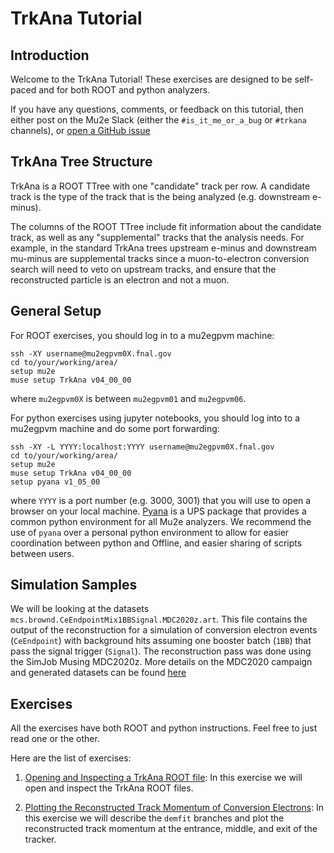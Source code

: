 # TrkAna Tutorial

## Introduction

Welcome to the TrkAna Tutorial! These exercises are designed to be self-paced and for both ROOT and python analyzers.

If you have any questions, comments, or feedback on this tutorial, then either post on the Mu2e Slack (either the ```#is_it_me_or_a_bug``` or ```#trkana``` channels), or [open a GitHub issue](https://github.com/Mu2e/TrkAna/issues)

## TrkAna Tree Structure

TrkAna is a ROOT TTree with one "candidate" track per row. A candidate track is the type of the track that is the being analyzed (e.g. downstream e-minus).

The columns of the ROOT TTree include fit information about the candidate track, as well as any "supplemental" tracks that the analysis needs. For example, in the standard TrkAna trees upstream e-minus and downstream mu-minus are supplemental tracks since a muon-to-electron conversion search will need to veto on upstream tracks, and ensure that the reconstructed particle is an electron and not a muon.

## General Setup

For ROOT exercises, you should log in to a mu2egpvm machine:

```
ssh -XY username@mu2egpvm0X.fnal.gov
cd to/your/working/area/
setup mu2e
muse setup TrkAna v04_00_00
```

where ```mu2egpvm0X``` is between ```mu2egpvm01``` and ```mu2egpvm06```.

For python exercises using jupyter notebooks, you should log into to a mu2egpvm machine and do some port forwarding:

```
ssh -XY -L YYYY:localhost:YYYY username@mu2egpvm0X.fnal.gov
cd to/your/working/area/
setup mu2e
muse setup TrkAna v04_00_00
setup pyana v1_05_00
```

where ```YYYY``` is a port number (e.g. 3000, 3001) that you will use to open a browser on your local machine. [Pyana](https://mu2ewiki.fnal.gov/wiki/Pyana) is a UPS package that provides a common python environment for all Mu2e analyzers. We recommend the use of ```pyana``` over a personal python environment to allow for easier coordination between python and Offline, and easier sharing of scripts between users.

## Simulation Samples

We will be looking at the datasets ```mcs.brownd.CeEndpointMix1BBSignal.MDC2020z.art```. This file contains the output of the reconstruction for a simulation of conversion electron events (```CeEndpoint```) with background hits assuming one booster batch (```1BB```) that pass the signal trigger (```Signal```). The reconstruction pass was done using the SimJob Musing MDC2020z. More details on the MDC2020 campaign and generated datasets can be found [here](https://mu2ewiki.fnal.gov/wiki/MDC2020)

## Exercises

All the exercises have both ROOT and python instructions. Feel free to just read one or the other.

Here are the list of exercises:

1. [Opening and Inspecting a TrkAna ROOT file](opening.md): In this exercise we will open and inspect the TrkAna ROOT files.

1. [Plotting the Reconstructed Track Momentum of Conversion Electrons](reco-mom.md): In this exercise we will describe the ```demfit``` branches and plot the reconstructed track momentum at the entrance, middle, and exit of the tracker.

<!----
Hope to get to these...

1. [Plotting the Simulated Energy Loss of Conversion Electrons](e-loss.md)

1. [Following the Genealogy of Conversion Electrons](genealogy.md)

1. [Plotting the Time Difference between a Track and CRV hit](crv.md)

1. [Plotting the Reconstructed Track Momentum of particles that weren't the conversion electron]

1. [Plotting the Simulated Energy Loss of Conversion Electrons in the Stopping Target and IPA](e-loss.md)

--->
